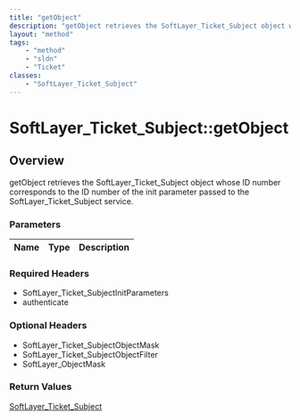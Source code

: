 ```yaml
---
title: "getObject"
description: "getObject retrieves the SoftLayer_Ticket_Subject object whose ID number corresponds to the ID number of the init paramet... "
layout: "method"
tags:
    - "method"
    - "sldn"
    - "Ticket"
classes:
    - "SoftLayer_Ticket_Subject"
---
```

# SoftLayer_Ticket_Subject::getObject
## Overview 
getObject retrieves the SoftLayer_Ticket_Subject object whose ID number corresponds to the ID number of the init parameter passed to the SoftLayer_Ticket_Subject service. 

### Parameters 
|Name | Type | Description |
| --- | --- | --- |


### Required Headers
* SoftLayer_Ticket_SubjectInitParameters
* authenticate

### Optional Headers
* SoftLayer_Ticket_SubjectObjectMask
* SoftLayer_Ticket_SubjectObjectFilter
* SoftLayer_ObjectMask

### Return Values
<a href='/reference/datatypes/SoftLayer_Ticket_Subject'>SoftLayer_Ticket_Subject </a>

